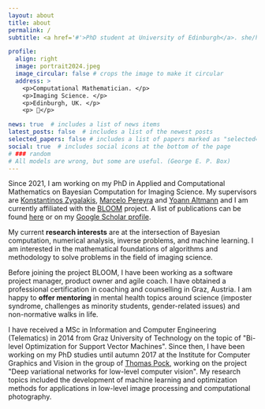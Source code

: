 ```yaml
---
layout: about
title: about
permalink: /
subtitle: <a href='#'>PhD student at University of Edinburgh</a>. she/her. <a href="mailto:t.klatzer@sms.ed.ac.uk">E-mail</a> me if you want to chat.

profile:
  align: right
  image: portrait2024.jpeg
  image_circular: false # crops the image to make it circular
  address: >
    <p>Computational Mathematician. </p>
    <p>Imaging Science. </p>
    <p>Edinburgh, UK. </p>
    <p> 🌈</p>

news: true  # includes a list of news items
latest_posts: false  # includes a list of the newest posts
selected_papers: false # includes a list of papers marked as "selected={true}"
social: true  # includes social icons at the bottom of the page
# ### random
# All models are wrong, but some are useful. (George E. P. Box)
---
```


Since 2021, I am working on my PhD in Applied and Computational Mathematics on Bayesian Computation for Imaging Science. My supervisors are <a href="https://www.maths.ed.ac.uk/~kzygalak/">Konstantinos Zygalakis</a>, <a href="https://www.macs.hw.ac.uk/~mp71/about.html">Marcelo Pereyra</a> and <a href="https://researchportal.hw.ac.uk/en/persons/yoann-altmann">Yoann Altmann</a> and I am currently affiliated with the <a href="https://www.macs.hw.ac.uk/~mp71/bloom.html">BLOOM</a> project. A list of publications can be found <a href="https://teresa-klatzer.github.io/publications/">here</a> or on my <a href='https://scholar.google.at/citations?hl=de&user=9NuwsCgAAAAJ'> Google Scholar profile</a>.

My current **research interests** are at the intersection of Bayesian computation, numerical analysis, inverse problems, and machine learning. I am interested in the mathematical foundations of algorithms and methodology to solve problems in the field of imaging science.

Before joining the project BLOOM, I have been working as a software project manager, product owner and agile coach. I have obtained a professional certification in coaching and counselling in Graz, Austria. I am happy to **offer mentoring** in mental health topics around science (imposter syndrome, challenges as minority students, gender-related issues) and non-normative walks in life.

I have received a MSc in Information and Computer Engineering (Telematics) in 2014 from Graz University of Technology on the topic of "Bi-level Optimization for Support Vector Machines". Since then, I have been working on my PhD studies until autumn 2017 at the Institute for Computer Graphics and Vision in the group of <a href="https://www.tugraz.at/institute/icg/research/team-pock">Thomas Pock</a>, working on the project "Deep variational networks for low-level computer vision". My research topics included the development of machine learning and optimization methods for applications in low-level image processing and computational photography. 


